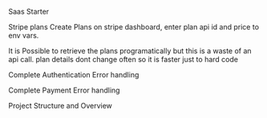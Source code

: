 Saas Starter

Stripe plans
Create Plans on stripe dashboard, enter plan api id and price to env vars.

It is Possible to retrieve the plans programatically but this is a waste
of an api call. plan details dont change often so it is faster just to hard code

Complete Authentication Error handling

Complete Payment Error handling

Project Structure and Overview
